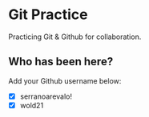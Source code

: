 # Git Practice

Practicing Git &amp; Github for collaboration.

## Who has been here?

Add your Github username below:

- [x] serranoarevalo!
- [x] wold21
